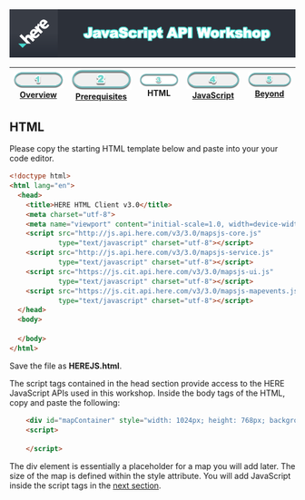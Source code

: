 <img src="./here_workshop.png" width="890" />

| [![Overview](../../images/01_off.png)<br>Overview](./README.md) | [![Prerequisites](../../images/02_off.png)<br>Prerequisites](./02.md) | ![HTML](../../images/03.png)<br>HTML | [![JavaScript](../../images/04_off.png)<br>JavaScript](./04.md) | [![Beyond](../../images/05_off.png)<br>Beyond](./05.md)
| :---: | :---: | :---: | :---: | :---: |

## HTML

Please copy the starting HTML template below and paste into your your code editor.

``` html
<!doctype html>
<html lang="en">
  <head>
    <title>HERE HTML Client v3.0</title>
    <meta charset="utf-8">
    <meta name="viewport" content="initial-scale=1.0, width=device-width" />
    <script src="http://js.api.here.com/v3/3.0/mapsjs-core.js" 
            type="text/javascript" charset="utf-8"></script>
    <script src="http://js.api.here.com/v3/3.0/mapsjs-service.js" 
            type="text/javascript" charset="utf-8"></script>
    <script src="https://js.cit.api.here.com/v3/3.0/mapsjs-ui.js" 
            type="text/javascript" charset="utf-8"></script>
    <script src="https://js.cit.api.here.com/v3/3.0/mapsjs-mapevents.js" 
            type="text/javascript" charset="utf-8"></script>
  </head>
  <body>

  </body>
</html>
```

Save the file as **HEREJS.html**. 

The script tags contained in the head section provide access to the HERE JavaScript APIs used in this workshop. Inside the body tags of the HTML, copy and paste the following:

``` html
    <div id="mapContainer" style="width: 1024px; height: 768px; background: white;"></div>
    <script>

    </script>
```

The div element is essentially a placeholder for a map you will add later. The size of the map is defined within the style attribute. You will add JavaScript inside the script tags in the [next section](./04.md).



